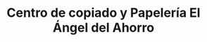 ---
title: "Centro de copiado y Papelería El Ángel del Ahorro"
url: /valladolid/centro-de-copiado-y-papeleria-el-angel-del-ahorro/
shop: Kopieren
---